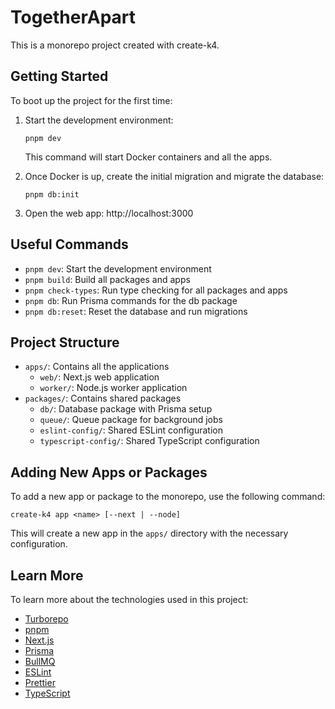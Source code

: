 # TogetherApart

This is a monorepo project created with create-k4.

## Getting Started

To boot up the project for the first time:

1. Start the development environment:

   ```
   pnpm dev
   ```

   This command will start Docker containers and all the apps.

2. Once Docker is up, create the initial migration and migrate the database:

   ```
   pnpm db:init
   ```

3. Open the web app: http://localhost:3000

## Useful Commands

- `pnpm dev`: Start the development environment
- `pnpm build`: Build all packages and apps
- `pnpm check-types`: Run type checking for all packages and apps
- `pnpm db`: Run Prisma commands for the db package
- `pnpm db:reset`: Reset the database and run migrations

## Project Structure

- `apps/`: Contains all the applications
  - `web/`: Next.js web application
  - `worker/`: Node.js worker application
- `packages/`: Contains shared packages
  - `db/`: Database package with Prisma setup
  - `queue/`: Queue package for background jobs
  - `eslint-config/`: Shared ESLint configuration
  - `typescript-config/`: Shared TypeScript configuration

## Adding New Apps or Packages

To add a new app or package to the monorepo, use the following command:

```
create-k4 app <name> [--next | --node]
```

This will create a new app in the `apps/` directory with the necessary configuration.

## Learn More

To learn more about the technologies used in this project:

- [Turborepo](https://turbo.build/repo)
- [pnpm](https://pnpm.io)
- [Next.js](https://nextjs.org/docs)
- [Prisma](https://www.prisma.io/docs/)
- [BullMQ](https://docs.bullmq.io/)
- [ESLint](https://eslint.org/)
- [Prettier](https://prettier.io/)
- [TypeScript](https://www.typescriptlang.org/)
